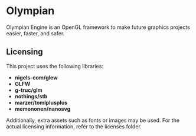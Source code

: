 # Olympian
Olympian Engine is an OpenGL framework to make future graphics projects easier, faster, and safer.

## Licensing
This project uses the following libraries:

- **nigels-com/glew**
- **GLFW**
- **g-truc/glm**
- **nothings/stb**
- **marzer/tomlplusplus**
- **memononen/nanosvg**

Additionally, extra assets such as fonts or images may be used.
For the actual licensing information, refer to the licenses folder.
